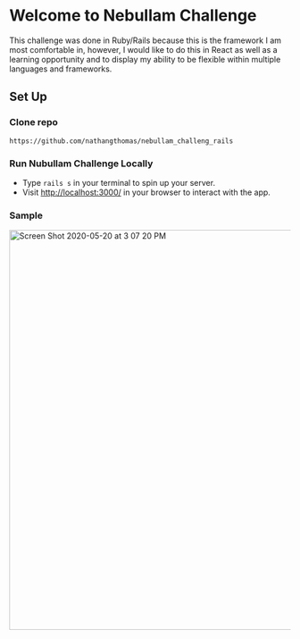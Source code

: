 # Welcome to Nebullam Challenge

This challenge was done in Ruby/Rails because this is the framework I am most comfortable in, however, I would like to do this in React as well as a learning opportunity and to display my ability to be flexible within multiple languages and frameworks.  

## **Set Up**

### Clone repo
```
https://github.com/nathangthomas/nebullam_challeng_rails
```
### Run Nubullam Challenge Locally
- Type `rails s` in your terminal to spin up your server.
- Visit [http://localhost:3000/](http://localhost:3000/) in your browser to interact with the app.


### Sample

<img width="716" alt="Screen Shot 2020-05-20 at 3 07 20 PM" src="https://user-images.githubusercontent.com/47466067/82497548-b087db00-9aab-11ea-9586-30f40972795f.png">
